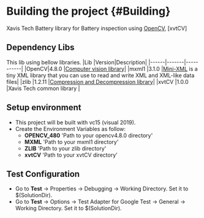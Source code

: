 # Building the project {#Building}
Xavis Tech Battery library for Battery inspection using [OpenCV](https://opencv.org/), [xvtCV]

## Dependency Libs
This lib using bellow libraries.
|Lib   |Version|Description|
|------|-------|-----------|
|OpenCV|4.8.0  |[Computer vision library](https://opencv.org/)|
|mxml1 |3.1.0  |[Mini-XML](https://www.msweet.org/mxml/) is a tiny XML library that you can use to read and write XML and XML-like data files|
|zlib  |1.2.11 |[Compression and Decompression library](https://www.zlib.net/)|
|xvtCV |1.0.0  |Xavis Tech common library |

## Setup environment
- This project will be built with vc15 (visual 2019).
- Create the Environment Variables as follow:
    + **OPENCV_480** 'Path to your opencv4.8.0 directory'
    + **MXML** 'Path to your mxml1 directory'
    + **ZLIB** 'Path to your zlib directory'
    + **xvtCV** 'Path to your xvtCV directory'

## Test Configuration
- Go to **Test** -> Properties -> Debugging -> Working Directory. Set it to $(SolutionDir).
- Go to **Test** -> Options -> Test Adapter for Google Test -> General -> Working Directory. Set it to $(SolutionDir).
